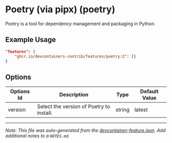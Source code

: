 

# Poetry (via pipx) (poetry)

Poetry is a tool for dependency management and packaging in Python.

## Example Usage

```json
"features": {
    "ghcr.io/devcontainers-contrib/features/poetry:2": {}
}
```

## Options

| Options Id | Description | Type | Default Value |
|-----|-----|-----|-----|
| version | Select the version of Poetry to install. | string | latest |



---

_Note: This file was auto-generated from the [devcontainer-feature.json](https://github.com/devcontainers-contrib/features/blob/main/src/poetry/devcontainer-feature.json).  Add additional notes to a `NOTES.md`._
